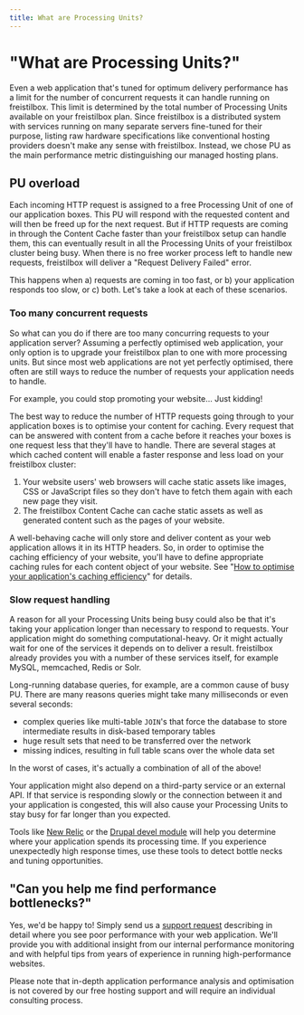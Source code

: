 ```yaml
---
title: What are Processing Units?
---
```


# "What are Processing Units?"

Even a web application that's tuned for optimum delivery performance has a limit
for the number of concurrent requests it can handle running on freistilbox. This
limit is determined by the total number of Processing Units available on your
freistilbox plan. Since freistilbox is a distributed system with services
running on many separate servers fine-tuned for their purpose, listing raw
hardware specifications like conventional hosting providers doesn't make any
sense with freistilbox. Instead, we chose PU as the main performance metric
distinguishing our managed hosting plans.

## PU overload

Each incoming HTTP request is assigned to a free Processing Unit of one of our
application boxes. This PU will respond with the requested content and will then
be freed up for the next request. But if HTTP requests are coming in through the
Content Cache faster than your freistilbox setup can handle them, this can
eventually result in all the Processing Units of your freistilbox cluster being
busy. When there is no free worker process left to handle new requests,
freistilbox will deliver a "Request Delivery Failed" error.

This happens when a) requests are coming in too fast, or b) your application
responds too slow, or c) both. Let's take a look at each of these scenarios.

### Too many concurrent requests

So what can you do if there are too many concurring requests to your application
server? Assuming a perfectly optimised web application, your only option is to
upgrade your freistilbox plan to one with more processing units. But since most
web applications are not yet perfectly optimised, there often are still ways to
reduce the number of requests your application needs to handle.

For example, you could stop promoting your website... Just kidding!

The best way to reduce the number of HTTP requests going through to your
application boxes is to optimise your content for caching. Every request that
can be answered with content from a cache before it reaches your boxes is
one request less that they'll have to handle.  There are several stages
at which cached content will enable a faster response and less load on your
freistilbox cluster:

1. Your website users' web browsers will cache static assets like images, CSS or
   JavaScript files so they don't have to fetch them again with each new page
   they visit. 
1. The freistilbox Content Cache can cache static assets as well as generated
   content such as the pages of your website. 

A well-behaving cache will only store and deliver content as your web
application allows it in its HTTP headers. So, in order to optimise the caching
efficiency of your website, you'll have to define appropriate caching rules for
each content object of your website. See
"[How to optimise your application's caching efficiency](/advanced_usage/caching_opt.html)"
for details.

### Slow request handling

A reason for all your Processing Units being busy could also be that it's taking
your application longer than necessary to respond to requests. Your application
might do something computational-heavy. Or it might actually wait for one of the
services it depends on to deliver a result. freistilbox already provides you
with a number of these services itself, for example MySQL, memcached, Redis or
Solr.

Long-running database queries, for example, are a common cause of busy PU. There
are many reasons queries might take many milliseconds or even several seconds:

* complex queries like multi-table `JOIN`'s that force the database to store
  intermediate results in disk-based temporary tables
* huge result sets that need to be transferred over the network
* missing indices, resulting in full table scans over the whole data set

In the worst of cases, it's actually a combination of all of the above!

Your application might also depend on a third-party service or an external
API. If that service is responding slowly or the connection between it and your
application is congested, this will also cause your Processing Units to stay
busy for far longer than you expected.

Tools like [New Relic](http://newrelic.com) or the
[Drupal devel module](https://www.drupal.org/project/devel) will help you
determine where your application spends its processing time. If you experience
unexpectedly high response times, use these tools to detect bottle necks and 
tuning opportunities.

## "Can you help me find performance bottlenecks?"

Yes, we'd be happy to! Simply send us a [support
request](http://docs.freistilbox.com/important_details/support.html) describing
in detail where you see poor performance with your web application. We'll
provide you with additional insight from our internal performance monitoring and
with helpful tips from years of experience in running high-performance websites.

Please note that in-depth application performance analysis and optimisation is
not covered by our free hosting support and will require an individual
consulting process.
